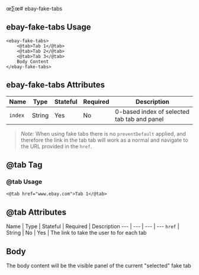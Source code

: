 œ∑œ# ebay-fake-tabs

## ebay-fake-tabs Usage

```marko
<ebay-fake-tabs>
    <@tab>Tab 1</@tab>
    <@tab>Tab 2</@tab>
    <@tab>Tab 3</@tab>
    Body Content
</ebay-fake-tabs>
```

## ebay-fake-tabs Attributes

Name | Type | Stateful | Required | Description
--- | --- | --- | --- | ---
`index` | String | Yes | No | 0-based index of selected tab tab and panel

> *Note:* When using fake tabs there is no `preventDefault` applied, and therefore the link in the tab tab will work as a normal and navigate to the URL provided in the `href`.

## @tab Tag

### @tab Usage

```marko
<@tab href="www.ebay.com">Tab 1</@tab>
```

## @tab Attributes

Name | Type | Stateful | Required | Description
--- | --- | --- | ---
`href` | String | No | Yes | The link to take the user to for each tab

## Body

The body content will be the visible panel of the current "selected" fake tab
